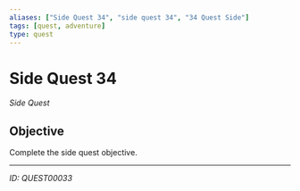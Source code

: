 ```yaml
---
aliases: ["Side Quest 34", "side quest 34", "34 Quest Side"]
tags: [quest, adventure]
type: quest
---
```


# Side Quest 34

*Side Quest*

## Objective
Complete the side quest objective.

---
*ID: QUEST00033*